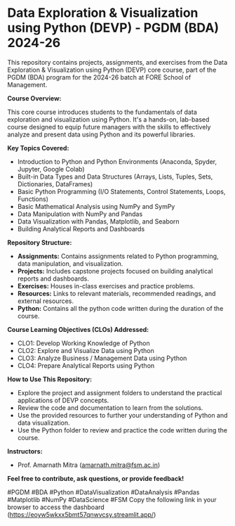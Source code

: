 # Data Exploration & Visualization using Python (DEVP) - PGDM (BDA) 2024-26

This repository contains projects, assignments, and exercises from the Data Exploration & Visualization using Python (DEVP) core course, part of the PGDM (BDA) program for the 2024-26 batch at FORE School of Management.

**Course Overview:**

This core course introduces students to the fundamentals of data exploration and visualization using Python. It's a hands-on, lab-based course designed to equip future managers with the skills to effectively analyze and present data using Python and its powerful libraries.

**Key Topics Covered:**

* Introduction to Python and Python Environments (Anaconda, Spyder, Jupyter, Google Colab)
* Built-in Data Types and Data Structures (Arrays, Lists, Tuples, Sets, Dictionaries, DataFrames)
* Basic Python Programming (I/O Statements, Control Statements, Loops, Functions)
* Basic Mathematical Analysis using NumPy and SymPy
* Data Manipulation with NumPy and Pandas
* Data Visualization with Pandas, Matplotlib, and Seaborn
* Building Analytical Reports and Dashboards

**Repository Structure:**

* **Assignments:** Contains assignments related to Python programming, data manipulation, and visualization.
* **Projects:** Includes capstone projects focused on building analytical reports and dashboards.
* **Exercises:** Houses in-class exercises and practice problems.
* **Resources:** Links to relevant materials, recommended readings, and external resources.
* **Python:** Contains all the python code written during the duration of the course.

**Course Learning Objectives (CLOs) Addressed:**

* CLO1: Develop Working Knowledge of Python
* CLO2: Explore and Visualize Data using Python
* CLO3: Analyze Business / Management Data using Python
* CLO4: Prepare Analytical Reports using Python

**How to Use This Repository:**

* Explore the project and assignment folders to understand the practical applications of DEVP concepts.
* Review the code and documentation to learn from the solutions.
* Use the provided resources to further your understanding of Python and data visualization.
* Use the Python folder to review and practice the code written during the course.

**Instructors:**

* Prof. Amarnath Mitra (amarnath.mitra@fsm.ac.in)

**Feel free to contribute, ask questions, or provide feedback!**

#PGDM #BDA #Python #DataVisualization #DataAnalysis #Pandas #Matplotlib #NumPy #DataScience #FSM
Copy the following link in your browser to access the dashboard
(https://eoyw5wkxx5bmt57qnwvcsy.streamlit.app/)
